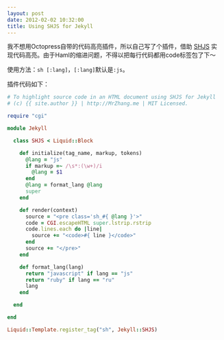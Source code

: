 ```yaml
---
layout: post
date: 2012-02-02 10:32:00
title: Using SHJS for Jekyll
---
```


我不想用Octopress自带的代码高亮插件，所以自己写了个插件，借助 [SHJS](http://shjs.sourceforge.net) 实现代码高亮。由于Haml的缩进问题，不得以把每行代码都用code标签包了下～

使用方法：`sh [:lang]`，`[:lang]`默认是`:js`。

插件代码如下：

```ruby
# To highlight source code in an HTML document using SHJS for Jekyll
# (c) {{ site.author }} | http://MrZhang.me | MIT Licensed.

require "cgi"

module Jekyll

  class SHJS < Liquid::Block

    def initialize(tag_name, markup, tokens)
      @lang = "js"
      if markup =~ /\s*:(\w+)/i
        @lang = $1
      end
      @lang = format_lang @lang
      super
    end

    def render(context)
      source = "<pre class='sh_#{ @lang }'>"
      code = CGI.escapeHTML super.lstrip.rstrip
      code.lines.each do |line|
        source += "<code>#{ line }</code>"
      end
      source += "</pre>"
    end

    def format_lang(lang)
      return "javascript" if lang == "js"
      return "ruby" if lang == "ru"
      lang
    end

  end

end

Liquid::Template.register_tag("sh", Jekyll::SHJS)
```
